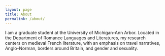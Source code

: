 ```yaml
---
layout: page
title: About
permalink: /about/
---
```


I am a graduate student at the University of Michigan-Ann Arbor. Located in the Department of Romance Languages and Literatures, my research centers on medieval French literature, with an emphasis on travel narratives, Anglo-Norman, borders around Britain, and gender and sexuality.
